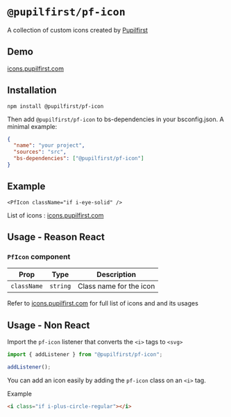 # `@pupilfirst/pf-icon`

A collection of custom icons created by [Pupilfirst](https://www.pupilfirst.org)

## Demo

[icons.pupilfirst.com](http://icons.pupilfirst.com/)

## Installation

```
npm install @pupilfirst/pf-icon
```

Then add `@pupilfirst/pf-icon` to bs-dependencies in your bsconfig.json. A minimal example:

```json
{
  "name": "your project",
  "sources": "src",
  "bs-dependencies": ["@pupilfirst/pf-icon"]
}
```

## Example

```reason
<PfIcon className="if i-eye-solid" />
```

List of icons : [icons.pupilfirst.com](http://icons.pupilfirst.com/)

## Usage - Reason React

### `PfIcon` component

| Prop        | Type     | Description             |
| ----------- | -------- | ----------------------- |
| `className` | `string` | Class name for the icon |

Refer to [icons.pupilfirst.com](http://icons.pupilfirst.com/) for full list of icons and and its usages

## Usage - Non React

Import the `pf-icon` listener that converts the `<i>` tags to `<svg>`

```js
import { addListener } from "@pupilfirst/pf-icon";

addListener();
```

You can add an icon easily by adding the `pf-icon` class on an `<i>` tag.

Example

```html
<i class="if i-plus-circle-regular"></i>
```
